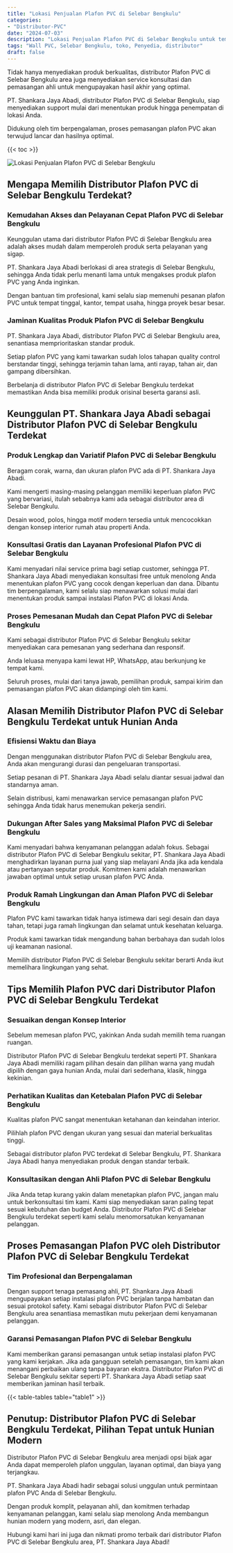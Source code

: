 ```yaml
---
title: "Lokasi Penjualan Plafon PVC di Selebar Bengkulu"
categories: 
- "Distributor-PVC"
date: "2024-07-03"
description: "Lokasi Penjualan Plafon PVC di Selebar Bengkulu untuk tempat tinggal, office, serta gerai. Produk terbaik, variasi motif, pilihan warna elegan, dengan jasa instalasi oleh tenaga ahli berpengalaman dan garansi resmi!|Jasa penjualan Plafon PVC di Selebar Bengkulu bagi kebutuhan rumah, office, atau ritel, beserta panel unggulan dan instalasi oleh tenaga ahli profesional serta jaminan resmi.|Alternatif Plafon PVC di Selebar Bengkulu yang andal untuk rumah, office, dan toko, dengan panel unggulan dan pemasangan ditangani oleh tenaga ahli berpengalaman serta jaminan resmi.|Penjualan Plafon PVC di Selebar Bengkulu bagi rumah, office, dan toko, dengan panel unggulan dan instalasi ditangani oleh tim berpengalaman, disertai dengan garansi resmi.}"
tags: "Wall PVC, Selebar Bengkulu, toko, Penyedia, distributor"
draft: false
---
```


Tidak hanya menyediakan produk berkualitas, distributor Plafon PVC di Selebar Bengkulu area juga menyediakan service konsultasi dan pemasangan ahli untuk mengupayakan hasil akhir yang optimal.

PT. Shankara Jaya Abadi, distributor Plafon PVC di Selebar Bengkulu, siap menyediakan support mulai dari menentukan produk hingga penempatan di lokasi Anda.

Didukung oleh tim berpengalaman, proses pemasangan plafon PVC akan terwujud lancar dan hasilnya optimal.

{{< toc >}}

![Lokasi Penjualan Plafon PVC di Selebar Bengkulu](/images/Distributor-PVC/Lokasi-Penjualan-Plafon-PVC-di-Selebar-Bengkulu.png)


## Mengapa Memilih Distributor Plafon PVC di Selebar Bengkulu Terdekat?

### Kemudahan Akses dan Pelayanan Cepat Plafon PVC di Selebar Bengkulu

Keunggulan utama dari distributor Plafon PVC di Selebar Bengkulu area adalah akses mudah dalam memperoleh produk serta pelayanan yang sigap.

PT. Shankara Jaya Abadi berlokasi di area strategis di Selebar Bengkulu, sehingga Anda tidak perlu menanti lama untuk mengakses produk plafon PVC yang Anda inginkan.

Dengan bantuan tim profesional, kami selalu siap memenuhi pesanan plafon PVC untuk tempat tinggal, kantor, tempat usaha, hingga proyek besar besar.

### Jaminan Kualitas Produk Plafon PVC di Selebar Bengkulu

PT. Shankara Jaya Abadi, distributor Plafon PVC di Selebar Bengkulu area, senantiasa memprioritaskan standar produk.

Setiap plafon PVC yang kami tawarkan sudah lolos tahapan quality control berstandar tinggi, sehingga terjamin tahan lama, anti rayap, tahan air, dan gampang dibersihkan.

Berbelanja di distributor Plafon PVC di Selebar Bengkulu terdekat memastikan Anda bisa memiliki produk orisinal beserta garansi asli.

## Keunggulan PT. Shankara Jaya Abadi sebagai Distributor Plafon PVC di Selebar Bengkulu Terdekat

### Produk Lengkap dan Variatif Plafon PVC di Selebar Bengkulu

Beragam corak, warna, dan ukuran plafon PVC ada di PT. Shankara Jaya Abadi.

Kami mengerti masing-masing pelanggan memiliki keperluan plafon PVC yang bervariasi, itulah sebabnya kami ada sebagai distributor area di Selebar Bengkulu.

Desain wood, polos, hingga motif modern tersedia untuk mencocokkan dengan konsep interior rumah atau properti Anda.

### Konsultasi Gratis dan Layanan Profesional Plafon PVC di Selebar Bengkulu

Kami menyadari nilai service prima bagi setiap customer, sehingga PT. Shankara Jaya Abadi menyediakan konsultasi free untuk menolong Anda menentukan plafon PVC yang cocok dengan keperluan dan dana. Dibantu tim berpengalaman, kami selalu siap menawarkan solusi mulai dari menentukan produk sampai instalasi Plafon PVC di lokasi Anda.

### Proses Pemesanan Mudah dan Cepat Plafon PVC di Selebar Bengkulu

Kami sebagai distributor Plafon PVC di Selebar Bengkulu sekitar menyediakan cara pemesanan yang sederhana dan responsif.

Anda leluasa menyapa kami lewat HP, WhatsApp, atau berkunjung ke tempat kami.

Seluruh proses, mulai dari tanya jawab, pemilihan produk, sampai kirim dan pemasangan plafon PVC akan didampingi oleh tim kami.

## Alasan Memilih Distributor Plafon PVC di Selebar Bengkulu Terdekat untuk Hunian Anda

### Efisiensi Waktu dan Biaya

Dengan menggunakan distributor Plafon PVC di Selebar Bengkulu area, Anda akan mengurangi durasi dan pengeluaran transportasi.

Setiap pesanan di PT. Shankara Jaya Abadi selalu diantar sesuai jadwal dan standarnya aman.

Selain distribusi, kami menawarkan service pemasangan plafon PVC sehingga Anda tidak harus menemukan pekerja sendiri.

### Dukungan After Sales yang Maksimal Plafon PVC di Selebar Bengkulu

Kami menyadari bahwa kenyamanan pelanggan adalah fokus. Sebagai distributor Plafon PVC di Selebar Bengkulu sekitar, PT. Shankara Jaya Abadi menghadirkan layanan purna jual yang siap melayani Anda jika ada kendala atau pertanyaan seputar produk. Komitmen kami adalah menawarkan jawaban optimal untuk setiap urusan plafon PVC Anda.

### Produk Ramah Lingkungan dan Aman Plafon PVC di Selebar Bengkulu

Plafon PVC kami tawarkan tidak hanya istimewa dari segi desain dan daya tahan, tetapi juga ramah lingkungan dan selamat untuk kesehatan keluarga.

Produk kami tawarkan tidak mengandung bahan berbahaya dan sudah lolos uji keamanan nasional.

Memilih distributor Plafon PVC di Selebar Bengkulu sekitar berarti Anda ikut memelihara lingkungan yang sehat.

## Tips Memilih Plafon PVC dari Distributor Plafon PVC di Selebar Bengkulu Terdekat

### Sesuaikan dengan Konsep Interior

Sebelum memesan plafon PVC, yakinkan Anda sudah memilih tema ruangan ruangan.

Distributor Plafon PVC di Selebar Bengkulu terdekat seperti PT. Shankara Jaya Abadi memiliki ragam pilihan desain dan pilihan warna yang mudah dipilih dengan gaya hunian Anda, mulai dari sederhana, klasik, hingga kekinian.

### Perhatikan Kualitas dan Ketebalan Plafon PVC di Selebar Bengkulu

Kualitas plafon PVC sangat menentukan ketahanan dan keindahan interior.

Pilihlah plafon PVC dengan ukuran yang sesuai dan material berkualitas tinggi.

Sebagai distributor plafon PVC terdekat di Selebar Bengkulu, PT. Shankara Jaya Abadi hanya menyediakan produk dengan standar terbaik.

### Konsultasikan dengan Ahli Plafon PVC di Selebar Bengkulu

Jika Anda tetap kurang yakin dalam menetapkan plafon PVC, jangan malu untuk berkonsultasi tim kami. Kami siap menyediakan saran paling tepat sesuai kebutuhan dan budget Anda. Distributor Plafon PVC di Selebar Bengkulu terdekat seperti kami selalu menomorsatukan kenyamanan pelanggan.

## Proses Pemasangan Plafon PVC oleh Distributor Plafon PVC di Selebar Bengkulu Terdekat

### Tim Profesional dan Berpengalaman

Dengan support tenaga pemasang ahli, PT. Shankara Jaya Abadi mengupayakan setiap instalasi plafon PVC berjalan tanpa hambatan dan sesuai protokol safety. Kami sebagai distributor Plafon PVC di Selebar Bengkulu area senantiasa memastikan mutu pekerjaan demi kenyamanan pelanggan.

### Garansi Pemasangan Plafon PVC di Selebar Bengkulu

Kami memberikan garansi pemasangan untuk setiap instalasi plafon PVC yang kami kerjakan. Jika ada gangguan setelah pemasangan, tim kami akan menangani perbaikan ulang tanpa bayaran ekstra. Distributor Plafon PVC di Selebar Bengkulu sekitar seperti PT. Shankara Jaya Abadi setiap saat memberikan jaminan hasil terbaik.

{{< table-tables table="table1" >}}

## Penutup: Distributor Plafon PVC di Selebar Bengkulu Terdekat, Pilihan Tepat untuk Hunian Modern

Distributor Plafon PVC di Selebar Bengkulu area menjadi opsi bijak agar Anda dapat memperoleh plafon unggulan, layanan optimal, dan biaya yang terjangkau.

PT. Shankara Jaya Abadi hadir sebagai solusi unggulan untuk permintaan plafon PVC Anda di Selebar Bengkulu.

Dengan produk komplit, pelayanan ahli, dan komitmen terhadap kenyamanan pelanggan, kami selalu siap menolong Anda membangun hunian modern yang modern, asri, dan elegan.

Hubungi kami hari ini juga dan nikmati promo terbaik dari distributor Plafon PVC di Selebar Bengkulu area, PT. Shankara Jaya Abadi!